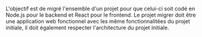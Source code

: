 L'objectif est de migré l'ensemble d'un projet pour que celui-ci soit codé en Node.js pour le backend et React pour le frontend. Le projet migrer doit être une application web fonctionnel avec les même fonctionnalitées du projet initiale, il doit également respecter l'architecture du projet initiale. 
